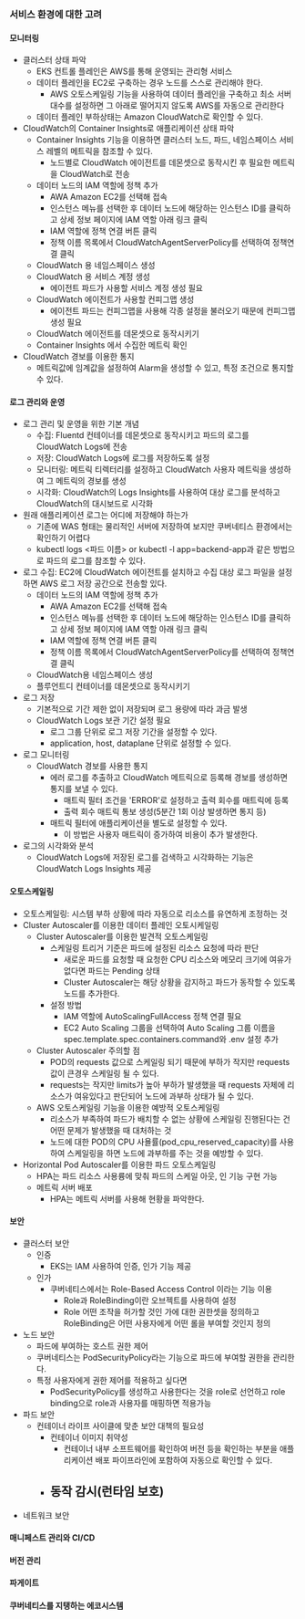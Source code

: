 ### 서비스 환경에 대한 고려

#### 모니터링
- 클러스터 상태 파악
  - EKS 컨트롤 플레인은 AWS를 통해 운영되는 관리형 서비스
  - 데이터 플레인을 EC2로 구축하는 경우 노드를 스스로 관리해야 한다.
    - AWS 오토스케일링 기능을 사용하여 데이터 플레인을 구축하고 최소 서버 대수를 설정하면 그 아래로 떨어지지 않도록 AWS를 자동으로 관리한다
  - 데이터 플레인 부하상태는 Amazon CloudWatch로 확인할 수 있다.
- CloudWatch의 Container Insights로 애플리케이션 상태 파악
  - Container Insights 기능을 이용하면 클러스터 노드, 파드, 네임스페이스 서비스 레벨의 메트릭을 참조할 수 있다.
    - 노드별로 CloudWatch 에이전트를 데몬셋으로 동작시킨 후 필요한 메트릭을 CloudWatch로 전송
  - 데이터 노드의 IAM 역할에 정책 추가
    - AWA Amazon EC2를 선택해 접속
    - 인스턴스 메뉴를 선택한 후 데이터 노드에 해당하는 인스턴스 ID를 클릭하고 상세 정보 페이지에 IAM 역할 아래 링크 클릭
    - IAM 역할에 정책 연결 버튼 클릭
    - 정책 이름 목록에서 CloudWatchAgentServerPolicy를 선택하여 정책연결 클릭
  - CloudWatch 용 네임스페이스 생성
  - CloudWatch 용 서비스 계정 생성
    - 에이전트 파드가 사용할 서비스 계정 생성 필요
  - CloudWatch 에이전트가 사용할 컨피그맵 생성
    - 에이전트 파드는 컨피그맵을 사용해 각종 설정을 불러오기 때문에 컨피그맵 생성 필요
  - CloudWatch 에이전트를 데몬셋으로 동작시키기
  - Container Insights 에서 수집한 메트릭 확인
- CloudWatch 경보를 이용한 통지
  - 메트릭값에 임계값을 설정하여 Alarm을 생성할 수 있고, 특정 조건으로 통지할 수 있다.

#### 로그 관리와 운영
- 로그 관리 및 운영을 위한 기본 개념
  - 수집: Fluentd 컨테이너를 데몬셋으로 동작시키고 파드의 로그를 CloudWatch Logs에 전송
  - 저장: CloudWatch Logs에 로그를 저장하도록 설정
  - 모니터링: 메트릭 티렉터리를 설정하고 CloudWatch 사용자 메트릭을 생성하여 그 메트릭의 경보를 생성
  - 시각화: CloudWatch의 Logs Insights를 사용하여 대상 로그를 분석하고 CloudWatch의 대시보드로 시각화
- 원래 애플리케이션 로그는 어디에 저장해야 하는가
  - 기존에 WAS 형태는 물리적인 서버에 저장하여 보지만 쿠버네티스 환경에서는 확인하기 어렵다
  - kubectl logs <파드 이름> or kubectl -l app=backend-app과 같은 방법으로 파드의 로그를 참조할 수 있다.
- 로그 수집: EC2에 CloudWatch 에이전트를 설치하고 수집 대상 로그 파일을 설정하면 AWS 로그 저장 공간으로 전송할 있다.
  - 데이터 노드의 IAM 역할에 정책 추가
    - AWA Amazon EC2를 선택해 접속
    - 인스턴스 메뉴를 선택한 후 데이터 노드에 해당하는 인스턴스 ID를 클릭하고 상세 정보 페이지에 IAM 역할 아래 링크 클릭
    - IAM 역할에 정책 연결 버튼 클릭
    - 정책 이름 목록에서 CloudWatchAgentServerPolicy를 선택하여 정책연결 클릭
  - CloudWatch용 네임스페이스 생성
  - 플루언트디 컨테이너를 데몬셋으로 동작시키기
- 로그 저장
  - 기본적으로 기간 제한 없이 저장되며 로그 용량에 따라 과금 발생
  - CloudWatch Logs 보관 기간 설정 필요
    - 로그 그룹 단위로 로그 저장 기간을 설정할 수 있다.
    - application, host, dataplane 단위로 설정할 수 있다.
- 로그 모니터링
  - CloudWatch 경보를 사용한 통지
    - 에러 로그를 추출하고 CloudWatch 메트릭으로 등록해 경보를 생성하면 통지를 보낼 수 있다.
      - 매트릭 필터 조건을 'ERROR'로 설정하고 출력 회수를 매트릭에 등록
      - 출력 회수 매트릭 통보 생성(5분간 1회 이상 발생하면 통지 등)
    - 매트릭 필터에 애플리케이션을 별도로 설정할 수 있다.
      - 이 방법은 사용자 매트릭이 증가하여 비용이 추가 발생한다.
- 로그의 시각화와 분석
  - CloudWatch Logs에 저장된 로그를 검색하고 시각화하는 기능은 CloudWatch Logs Insights 제공

#### 오토스케일링
- 오토스케일링: 시스템 부하 상황에 따라 자동으로 리소스를 유연하게 조정하는 것
- Cluster Autoscaler를 이용한 데이터 플레인 오토시케일링
  - Cluster Autoscaler를 이용한 발견적 오토스케일링
    - 스케일링 트리거 기준은 파드에 설정된 리소스 요청에 따라 판단
      - 새로운 파드를 요청할 때 요청한 CPU 리소스와 메모리 크기에 여유가 없다면 파드는 Pending 상태
      - Cluster Autoscaler는 해당 상황을 감지하고 파드가 동작할 수 있도록 노드를 추가한다.
    - 설정 방법
      - IAM 역할에 AutoScalingFullAccess 정책 연결 필요
      - EC2 Auto Scaling 그룹을 선택하여 Auto Scaling 그룹 이름을 spec.template.spec.containers.command와 .env 설정 추가
  - Cluster Autoscaler 주의할 점
    - POD의 requests 값으로 스케일링 되기 때문에 부하가 작지만 requests값이 큰경우 스케일링 될 수 있다.
    - requests는 작지만 limits가 높아 부하가 발생했을 때 requests 자체에 리소스가 여유있다고 판단되어 노드에 과부하 상태가 될 수 있다.
  - AWS 오토스케일링 기능을 이용한 예방적 오토스케일링
    - 리소스가 부족하여 파드가 배치할 수 없는 상황에 스케일링 진행된다는 건 어떤 문제가 발생했을 때 대처하는 것
    - 노드에 대한 POD의 CPU 사욜률(pod_cpu_reserved_capacity)를 사용하여 스케일링을 하면 노드에 과부하를 주는 것을 예방할 수 있다.
- Horizontal Pod Autoscaler를 이용한 파드 오토스케일링
  - HPA는 파드 리소스 사용륭에 맞춰 파드의 스케일 아웃, 인 기능 구현 가능
  - 메트릭 서버 배포
    - HPA는 메트릭 서버를 사용해 현황을 파악한다.
#### 보안
- 클러스터 보안
  - 인증
    - EKS는 IAM 사용하여 인증, 인가 기능 제공
  - 인가
    - 쿠버네티스에서는 Role-Based Access Control 이라는 기능 이용
      - Role과 RoleBinding이란 오브젝트를 사용하여 설정
      - Role 어떤 조작을 허가할 것인 가에 대한 권한셋을 정의하고 RoleBinding은 어떤 사용자에게 어떤 롤을 부여할 것인지 정의
- 노드 보안
  - 파드에 부여하는 호스트 권한 제어
  - 쿠버네티스는 PodSecurityPolicy라는 기능으로 파드에 부여할 권한을 관리한다.
  - 특정 사용자에게 권한 제어를 적용하고 싶다면
    - PodSecurityPolicy를 생성하고 사용한다는 것을 role로 선언하고 role binding으로 role과 사용자를 매핑하면 적용가능
- 파드 보안
  - 컨테이너 라이프 사이클에 맞춘 보안 대책의 필요성
    - 컨테이너 이미지 취약성
      - 컨테이너 내부 소프트웨어를 확인하여 버전 등을 확인하는 부분을 애플리케이션 배포 파이프라인에 포함하여 자동으로 확인할 수 있다.
    - 동작 감시(런타임 보호)
      - 
- 네트워크 보안

#### 매니페스트 관리와 CI/CD

#### 버전 관리

#### 파게이트

#### 쿠버네티스를 지탱하는 에코시스템
